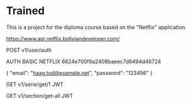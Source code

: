 # Trained
This is a project for the diploma course based on the "Netflix" application

https://www.api.netflix.boliviandeveloper.com/

POST v1/user/auth

AUTH BASIC NETFLIX 6624e700f9a2408baeec7d6494d46724

{
"email": "haag.tod@example.net",
"password": "123456"
}


GET v1/serie/get/1
JWT

GET v1/section/get-all
JWT